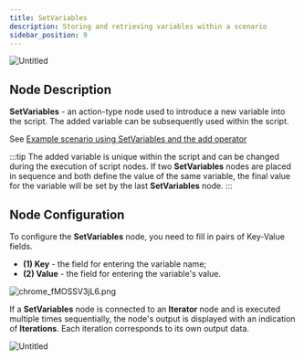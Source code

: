 ```yaml
---
title: SetVariables
description: Storing and retrieving variables within a scenario
sidebar_position: 9
---
```


![Untitled](/img/placeholder.webp)

## **Node Description**

**SetVariables** - an action-type node used to introduce a new variable into the script. The added variable can be subsequently used within the script.

See [Example scenario using SetVariables and the add operator](#broken-link-was-here)

:::tip
The added variable is unique within the script and can be changed during the execution of script nodes. If two **SetVariables** nodes are placed in sequence and both define the value of the same variable, the final value for the variable will be set by the last **SetVariables** node.
:::

## **Node Configuration**

To configure the **SetVariables** node, you need to fill in pairs of Key-Value fields.

- **(1) Key** - the field for entering the variable name;  
- **(2) Value** - the field for entering the variable's value.  

![chrome_fMOSSV3jL6.png](/img/placeholder.webp)

If a **SetVariables** node is connected to an **Iterator** node and is executed multiple times sequentially, the node's output is displayed with an indication of **Iterations**. Each iteration corresponds to its own output data.

![Untitled](/img/placeholder.webp)

